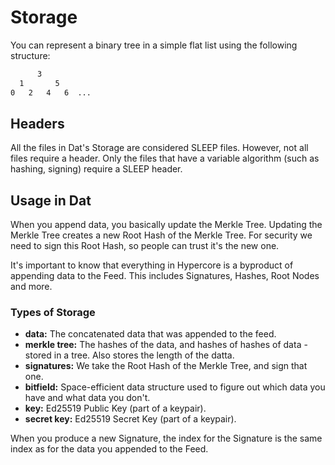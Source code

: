# Storage
You can represent a binary tree in a simple flat list using the following
structure:

```txt
      3
  1       5
0   2   4   6  ...
```

## Headers
All the files in Dat's Storage are considered SLEEP files. However, not all
files require a header. Only the files that have a variable algorithm (such as
hashing, signing) require a SLEEP header.

## Usage in Dat
When you append data, you basically update the Merkle Tree. Updating the Merkle
Tree creates a new Root Hash of the Merkle Tree. For security we need to sign
this Root Hash, so people can trust it's the new one.

It's important to know that everything in Hypercore is a byproduct of appending
data to the Feed. This includes Signatures, Hashes, Root Nodes and more.

### Types of Storage
- __data:__ The concatenated data that was appended to the feed.
- __merkle tree:__ The hashes of the data, and hashes of hashes of data - stored
  in a tree. Also stores the length of the datta.
- __signatures:__ We take the Root Hash of the Merkle Tree, and sign that one.
- __bitfield:__ Space-efficient data structure used to figure out which data you
  have and what data you don't.
- __key:__ Ed25519 Public Key (part of a keypair).
- __secret key:__ Ed25519 Secret Key (part of a keypair).

When you produce a new Signature, the index for the Signature is the same index
as for the data you appended to the Feed.
